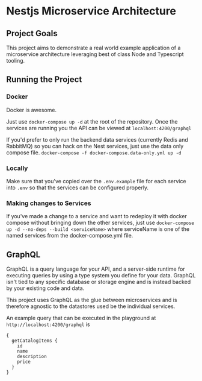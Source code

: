 # Nestjs Microservice Architecture

## Project Goals

This project aims to demonstrate a real world example application of a microservice architecture leveraging best of class Node and Typescript tooling.

## Running the Project

### Docker

Docker is awesome.

Just use `docker-compose up -d` at the root of the repository. Once the services are running you the API can be viewed at
`localhost:4200/graphql`

If you'd prefer to only run the backend data services (currently Redis and RabbitMQ) so you can hack on the Nest services, just use the data only compose file.
`docker-compose -f docker-compose.data-only.yml up -d`

### Locally

Make sure that you've copied over the `.env.example` file for each service into `.env` so that the services can be configured properly.


### Making changes to Services

If you've made a change to a service and want to redeploy it with docker compose without bringing down the other services,
just use `docker-compose up -d --no-deps --build <serviceName>` where serviceName is one of the named services from the
docker-compose.yml file. 

## GraphQL

GraphQL is a query language for your API, and a server-side runtime for executing queries by using a type system you define for your data. GraphQL isn't tied to any specific database or storage engine and is instead backed by your existing code and data.

This project uses GraphQL as the glue between microservices and is therefore agnostic to the datastores used be the individual services.

An example query that can be executed in the playground at `http://localhost:4200/graphql` is
```
{
  getCatalogItems {
    id
    name
    description
    price
  }
}
```